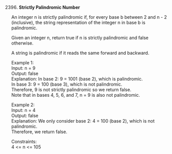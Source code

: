 2396. **Strictly Palindromic Number**

An integer n is strictly palindromic if, for every base b between 2 and n - 2 (inclusive), the string representation of the integer n in base b is palindromic.<br>

Given an integer n, return true if n is strictly palindromic and false otherwise.<br>

A string is palindromic if it reads the same forward and backward.<br>

Example 1:<br>
Input: n = 9<br>
Output: false<br>
Explanation: In base 2: 9 = 1001 (base 2), which is palindromic.<br>
In base 3: 9 = 100 (base 3), which is not palindromic.<br>
Therefore, 9 is not strictly palindromic so we return false.<br>
Note that in bases 4, 5, 6, and 7, n = 9 is also not palindromic.<br>

Example 2:<br>
Input: n = 4<br>
Output: false<br>
Explanation: We only consider base 2: 4 = 100 (base 2), which is not palindromic.<br>
Therefore, we return false.<br>

Constraints:<br>
4 <= n <= 105
